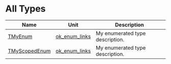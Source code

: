 # All Types


| Name | Unit | Description |
|---|---|---|
| [TMyEnum](ok_enum_links.md#TMyEnum) | [ok_enum_links](ok_enum_links.md) | My enumerated type description. |
| [TMyScopedEnum](ok_enum_links.md#TMyScopedEnum) | [ok_enum_links](ok_enum_links.md) | My enumerated type description. |
